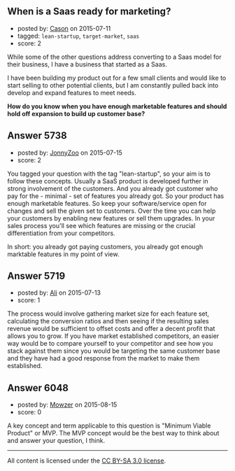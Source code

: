 ## When is a Saas ready for marketing?

- posted by: [Cason](https://stackexchange.com/users/1232345/cason) on 2015-07-11
- tagged: `lean-startup`, `target-market`, `saas`
- score: 2

While some of the other questions address converting to a Saas model for their business, I have a business that started as a Saas.  

I have been building my product out for a few small clients and would like to start selling to other potential clients, but I am constantly pulled back into develop and expand features to meet needs. 

**How do you know when you have enough marketable features and should hold off expansion to build up customer base?**


## Answer 5738

- posted by: [JonnyZoo](https://stackexchange.com/users/4074587/jonnyzoo) on 2015-07-15
- score: 2

You tagged your question with the tag "lean-startup", so your aim is to follow these concepts. Usually a SaaS product is developed further in strong involvement of the customers. And you already got customer who pay for the - minimal - set of features you already got. So your product has enough marketable features. So keep your software/service open for changes and sell the given set to customers. Over the time you can help your customers by enabling new features or sell them upgrades. In your sales process you'll see which features are missing or the crucial differentiation from your competitors.

In short: you already got paying customers, you already got enough marktable features in my point of view.


## Answer 5719

- posted by: [Ali](https://stackexchange.com/users/2815644/ali) on 2015-07-13
- score: 1

The process would involve gathering market size for each feature set, calculating the conversion ratios and then seeing if the resulting sales revenue would be sufficient to offset costs and offer a decent profit that allows you to grow. If you have market established competitors, an easier way would be to compare yourself to your competitor and see how you stack against them since you would be targeting the same customer base and they have had a good response from the market to make them established. 


## Answer 6048

- posted by: [Mowzer](https://stackexchange.com/users/1803081/mowzer) on 2015-08-15
- score: 0

A key concept and term applicable to this question is "Minimum Viable Product" or MVP. The MVP concept would be the best way to think about and answer your question, I think.



---

All content is licensed under the [CC BY-SA 3.0 license](https://creativecommons.org/licenses/by-sa/3.0/).
